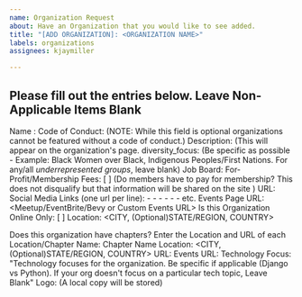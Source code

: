 ```yaml
---
name: Organization Request
about: Have an Organization that you would like to see added.
title: "[ADD ORGANIZATION]: <ORGANIZATION NAME>"
labels: organizations
assignees: kjaymiller

---
```


Please fill out the entries below. Leave Non-Applicable Items Blank
----

Name : <Organization Name>
Code of Conduct: <URL to organizations code of conduct> (NOTE: While this field is optional organizations cannot be featured without a code of conduct.)
Description: <Description of the Organization> (This will appear on the organization's page.
diversity_focus: <All of the Organizations specific diversity focuses> (Be specific as possible - Example: Black Women over Black, Indigenous Peoples/First Nations. For any/all _underrepresented groups_, leave blank)
Job Board: <JOB BOARD URL>
For-Profit/Membership Fees: [ ] (Do members have to pay for membership? This does not disqualify but that information will be shared on the site )
URL:  <ORGANIZATION URL>
Social Media Links (one url per line): 
	 - <TWITTER>
	 - <FACEBOOK>
	 - <INSTAGRAM>
	 - <LinkedIN>
	 - <YouTube>
	 - etc.
Events Page URL: <Meetup/EventBrite/Bevy or Custom Events URL>
Is this Organization Online Only: [ ]
Location: <CITY, (Optional)STATE/REGION, COUNTRY>

Does this organization have chapters?
Enter the Location and URL of each Location/Chapter
	<REPEAT FOR EACH LOCATION>
	Name: Chapter Name
	Location: <CITY, (Optional)STATE/REGION, COUNTRY>
	URL: <Chapter Page URL>
	Events URL: <Chapter Events URL>
Technology Focus: <ALL Technology Focuses> "Technology focuses for the organization. Be specific if applicable (Django vs Python). If your org doesn't focus on a particular tech topic, Leave Blank"
Logo: <URL of Logo or Page to Assets Download.>  (A local copy will be stored)
